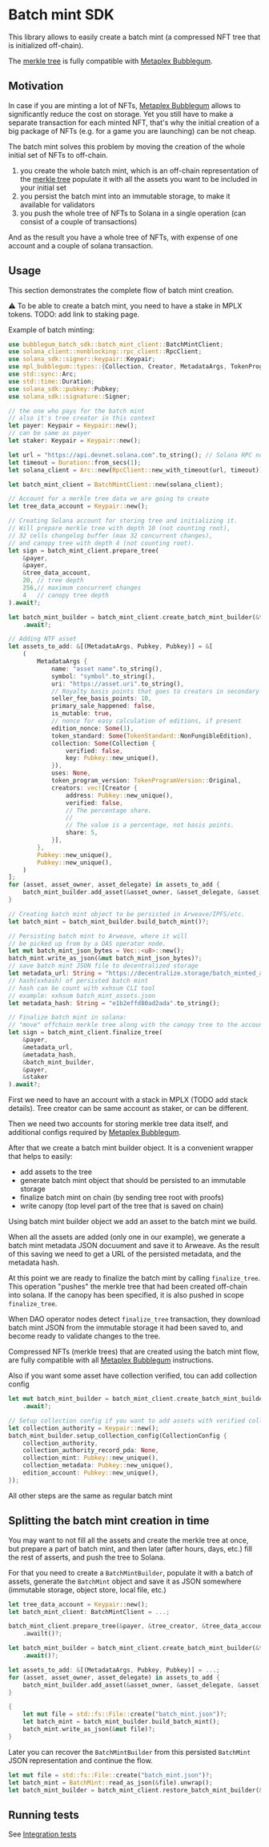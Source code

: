 # Batch mint SDK

This library allows to easily create a batch mint (a compressed NFT tree that is initialized off-chain).

The [merkle tree](https://developers.metaplex.com/bubblegum/concurrent-merkle-trees)
is fully compatible with [Metaplex Bubblegum](https://developers.metaplex.com/bubblegum/mint-cnfts).

## Motivation

In case if you are minting a lot of NFTs,
[Metaplex Bubblegum](https://developers.metaplex.com/bubblegum) allows to significantly reduce
the cost on storage.
Yet you still have to make a separate transaction for each minted NFT,
that's why the initial creation of a big package of NFTs (e.g. for a game you are launching)
can be not cheap.

The batch mint solves this problem by moving the creation of the whole initial set of NFTs to off-chain.

1) you create the whole batch mint, which is an off-chain representation of
the [merkle tree](https://developers.metaplex.com/bubblegum/concurrent-merkle-trees)
populate it with all the assets you want to be included in your initial set
2) you persist the batch mint into an immutable storage, to make it available for validators
3) you push the whole tree of NFTs to Solana in a single operation (can consist of a couple of transactions)

And as the result you have a whole tree of NFTs, with expense of one account and a couple of solana transaction.

## Usage

This section demonstrates the complete flow of batch mint creation.

⚠️ To be able to create a batch mint, you need to have a stake in MPLX tokens.
TODO: add link to staking page.

Example of batch minting:
```rust
use bubblegum_batch_sdk::batch_mint_client::BatchMintClient;
use solana_client::nonblocking::rpc_client::RpcClient;
use solana_sdk::signer::keypair::Keypair;
use mpl_bubblegum::types::{Collection, Creator, MetadataArgs, TokenProgramVersion, TokenStandard};
use std::sync::Arc;
use std::time::Duration;
use solana_sdk::pubkey::Pubkey;
use solana_sdk::signature::Signer;

// the one who pays for the batch mint
// also it's tree creator in this context
let payer: Keypair = Keypair::new();
// can be same as payer
let staker: Keypair = Keypair::new();

let url = "https://api.devnet.solana.com".to_string(); // Solana RPC node address
let timeout = Duration::from_secs(1);
let solana_client = Arc::new(RpcClient::new_with_timeout(url, timeout));

let batch_mint_client = BatchMintClient::new(solana_client);

// Account for a merkle tree data we are going to create
let tree_data_account = Keypair::new();

// Creating Solana account for storing tree and initializing it.
// Will prepare merkle tree with depth 10 (not counting root),
// 32 cells changelog buffer (max 32 concurrent changes),
// and canopy tree with depth 4 (not counting root).
let sign = batch_mint_client.prepare_tree(
    &payer,
    &payer,
    &tree_data_account,
    20, // tree depth
    256,// maximum concurrent changes
    4   // canopy tree depth
).await?;

let batch_mint_builder = batch_mint_client.create_batch_mint_builder(&tree_data_account.pubkey())
    .await?;

// Adding NTF asset
let assets_to_add: &[(MetadataArgs, Pubkey, Pubkey)] = &[
    (
        MetadataArgs {
            name: "asset name".to_string(),
            symbol: "symbol".to_string(),
            uri: "https://asset.uri".to_string(),
            // Royalty basis points that goes to creators in secondary sales (0-10000)
            seller_fee_basis_points: 10,
            primary_sale_happened: false,
            is_mutable: true,
            // nonce for easy calculation of editions, if present
            edition_nonce: Some(1),
            token_standard: Some(TokenStandard::NonFungibleEdition),
            collection: Some(Collection {
                verified: false,
                key: Pubkey::new_unique(),
            }),
            uses: None,
            token_program_version: TokenProgramVersion::Original,
            creators: vec![Creator {
                address: Pubkey::new_unique(),
                verified: false,
                // The percentage share.
                //
                // The value is a percentage, not basis points.
                share: 5,
            }],
        },
        Pubkey::new_unique(),
        Pubkey::new_unique(),
    )
];
for (asset, asset_owner, asset_delegate) in assets_to_add {
    batch_mint_builder.add_asset(&asset_owner, &asset_delegate, &asset);
}

// Creating batch mint object to be persisted in Arweave/IPFS/etc.
let batch_mint = batch_mint_builder.build_batch_mint()?;

// Persisting batch mint to Arweave, where it will
// be picked up from by a DAS operator node.
let mut batch_mint_json_bytes = Vec::<u8>::new();
batch_mint.write_as_json(&mut batch_mint_json_bytes)?;
// save batch mint JSON file to decentralized storage
let metadata_url: String = "https://decentralize.storage/batch_minted_assets.json".to_string();
// hash(xxhash) of persisted batch mint
// hash can be count with xxhsum CLI tool
// example: xxhsum batch_mint_assets.json
let metadata_hash: String = "e1b2effd80ad2ada".to_string();

// Finalize batch mint in solana:
// "move" offchain merkle tree along with the canopy tree to the account.
let sign = batch_mint_client.finalize_tree(
    &payer,
    &metadata_url,
    &metadata_hash,
    &batch_mint_builder,
    &payer,
    &staker
).await?;
```

First we need to have an account with a stack in MPLX (TODO add stack details).
Tree creator can be same account as staker, or can be different.

Then we need two accounts for storing merkle tree data itself,
and additional configs required by [Metaplex Bubblegum](https://developers.metaplex.com/bubblegum).

After that we create a batch mint builder object.
It is a convenient wrapper that helps to easily:
* add assets to the tree
* generate batch mint object that should be persisted to an immutable storage
* finalize batch mint on chain (by sending tree root with proofs)
* write canopy (top level part of the tree that is saved on chain)

Using batch mint builder object we add an asset to the batch mint we build.

When all the assets are added (only one in our example),
we generate a batch mint metadata JSON docuument and save it to Arweave.
As the result of this saving we need to get a URL of the persisted metadata,
and the metadata hash.

At this point we are ready to finalize the batch mint by calling `finalize_tree`.
This operation "pushes" the merkle tree that had been created off-chain into solana.
If the canopy has been specified, it is also pushed in scope `finalize_tree`.

When DAO operator nodes detect `finalize_tree` transaction,
they download batch mint JSON from the immutable storage it had been saved to,
and become ready to validate changes to the tree.

Compressed NFTs (merkle trees) that are created using the batch mint flow,
are fully compatible with all [Metaplex Bubblegum](https://developers.metaplex.com/bubblegum)
instructions.

Also if you want some asset have collection verified, tou can add collection config
```rust
let mut batch_mint_builder = batch_mint_client.create_batch_mint_builder(&tree_data_account.pubkey())
    .await?;

// Setup collection config if you want to add assets with verified collection
let collection_authority = Keypair::new();
batch_mint_builder.setup_collection_config(CollectionConfig {
    collection_authority,
    collection_authority_record_pda: None,
    collection_mint: Pubkey::new_unique(),
    collection_metadata: Pubkey::new_unique(),
    edition_account: Pubkey::new_unique(),
});
```
All other steps are the same as regular batch mint

## Splitting the batch mint creation in time

You may want to not fill all the assets and create the merkle tree at once,
but prepare a part of batch mint, and then later (after hours, days, etc.)
fill the rest of asserts, and push the tree to Solana.

For that you need to create a `BatchMintBuilder`, populate it with a batch of assets,
generate the `BatchMint` object and save it as JSON somewhere
(immutable storage, object store, local file, etc.)

```rust
let tree_data_account = Keypair::new();
let batch_mint_client: BatchMintClient = ...;

batch_mint_client.prepare_tree(&payer, &tree_creator, &tree_data_account.pubkey(), 10, 32, 4)
    .awailt()?;

let batch_mint_builder = batch_mint_client.create_batch_mint_builder(&tree_data_account.pubkey())
    .await()?;

let assets_to_add: &[(MetadataArgs, Pubkey, Pubkey)] = ...;
for (asset, asset_owner, asset_delegate) in assets_to_add {
    batch_mint_builder.add_asset(&asset_owner, &asset_delegate, &asset);
}

{
    let mut file = std::fs::File::create("batch_mint.json")?;
    let batch_mint = batch_mint_builder.build_batch_mint();
    batch_mint.write_as_json(&mut file)?;
}
```

Later you can recover the `BatchMintBuilder` from this persisted `BatchMint` JSON representation
and continue the flow.

```rust
let mut file = std::fs::File::create("batch_mint.json")?;
let batch_mint = BatchMint::read_as_json(&file).unwrap();
let batch_mint_builder = batch_mint_client.restore_batch_mint_builder(&batch_mint).await?;
```


## Running tests

See [Integration tests](it.md)
